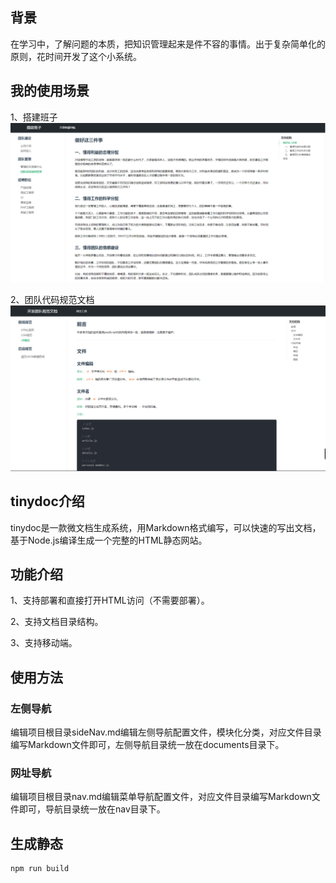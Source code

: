## 背景
在学习中，了解问题的本质，把知识管理起来是件不容的事情。出于复杂简单化的原则，花时间开发了这个小系统。

## 我的使用场景
1、搭建班子
<img src="https://github.com/Tangchunhai/tinydoc/blob/master/example/static/images/example/3.png" />

2、团队代码规范文档
<img src="https://github.com/Tangchunhai/tinydoc/blob/master/example/static/images/example/4.png" />

## tinydoc介绍
tinydoc是一款微文档生成系统，用Markdown格式编写，可以快速的写出文档，基于Node.js编译生成一个完整的HTML静态网站。

## 功能介绍
1、支持部署和直接打开HTML访问（不需要部署）。

2、支持文档目录结构。

3、支持移动端。

## 使用方法

### 左侧导航
编辑项目根目录sideNav.md编辑左侧导航配置文件，模块化分类，对应文件目录编写Markdown文件即可，左侧导航目录统一放在documents目录下。

### 网址导航
编辑项目根目录nav.md编辑菜单导航配置文件，对应文件目录编写Markdown文件即可，导航目录统一放在nav目录下。

## 生成静态
```
npm run build
